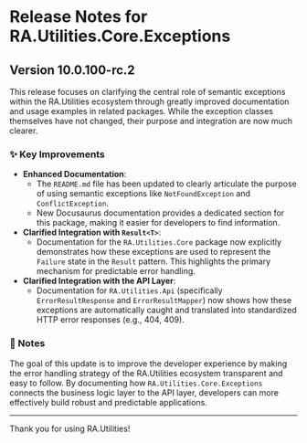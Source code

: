 # Release Notes for RA.Utilities.Core.Exceptions

## Version 10.0.100-rc.2

This release focuses on clarifying the central role of semantic exceptions within the RA.Utilities ecosystem through greatly improved documentation and usage examples in related packages. While the exception classes themselves have not changed, their purpose and integration are now much clearer.

### ✨ Key Improvements

*   **Enhanced Documentation**:
    *   The `README.md` file has been updated to clearly articulate the purpose of using semantic exceptions like `NotFoundException` and `ConflictException`.
    *   New Docusaurus documentation provides a dedicated section for this package, making it easier for developers to find information.
*   **Clarified Integration with `Result<T>`**:
    *   Documentation for the `RA.Utilities.Core` package now explicitly demonstrates how these exceptions are used to represent the `Failure` state in the `Result` pattern. This highlights the primary mechanism for predictable error handling.
*   **Clarified Integration with the API Layer**:
    *   Documentation for `RA.Utilities.Api` (specifically `ErrorResultResponse` and `ErrorResultMapper`) now shows how these exceptions are automatically caught and translated into standardized HTTP error responses (e.g., 404, 409).

### 📝 Notes

The goal of this update is to improve the developer experience by making the error handling strategy of the RA.Utilities ecosystem transparent and easy to follow. By documenting how `RA.Utilities.Core.Exceptions` connects the business logic layer to the API layer, developers can more effectively build robust and predictable applications.

---

Thank you for using RA.Utilities!
